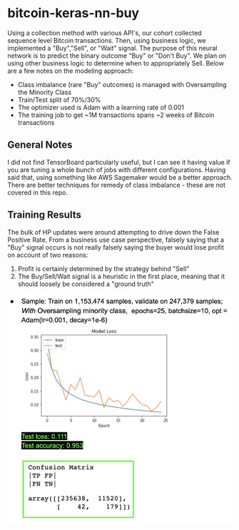 # bitcoin-keras-nn-buy

Using a collection method with various API's, our cohort collected sequence level Bitcoin transactions. Then, using business logic, we implemented a "Buy","Sell", or "Wait" signal. The purpose of this neural network is to predict the binary outcome "Buy" or "Don't Buy". We plan on using other business logic to determine when to appropriately Sell. Below are a few notes on the modeling approach:

* Class imbalance (rare "Buy" outcomes) is managed with Oversampling the Minority Class
* Train/Test split of 70%/30%
* The optimizer used is Adam with a learning rate of 0.001
* The training job to get ~1M transactions spans ~2 weeks of Bitcoin transactions

## General Notes

I did not find TensorBoard particularly useful, but I can see it having value if you are tuning a whole bunch of jobs with different configurations. Having said that, using something like AWS Sagemaker would be a better approach. There are better techniques for remedy of class imbalance - these are not covered in this repo.

## Training Results

The bulk of HP updates were around attempting to drive down the False Positive Rate. From a business use case perspective, falsely saying that a "Buy" signal occurs is not really falsely saying the buyer would lose profit on account of two reasons:

1. Profit is certainly determined by the strategy behind "Sell"
2. The Buy/Sell/Wait signal is a heuristic in the first place, meaning that it should loosely be considered a "ground truth"

![alt text](https://github.com/datavizhokie/bitcoin-keras-nn-buy/blob/master/best_training_job.png)

